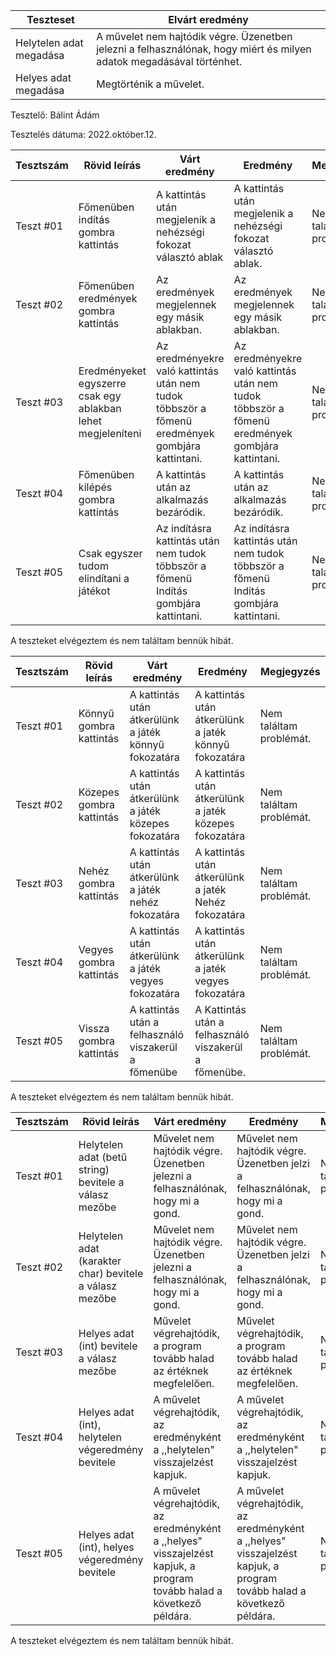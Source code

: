 | Teszteset               | Elvárt eredmény                                                                                                     | 
|-------------------------|---------------------------------------------------------------------------------------------------------------------| 
| Helytelen adat megadása | A művelet nem hajtódik végre. Üzenetben jelezni a felhasználónak, hogy miért és milyen adatok megadásával történhet.|
| Helyes adat megadása    | Megtörténik a művelet.                                                                                              |

Tesztelő: Bálint Ádám

Tesztelés dátuma: 2022.október.12.



| Tesztszám | Rövid leírás                                             | Várt eredmény                                                                   | Eredmény                                                                       | Megjegyzés                |
|-----------|----------------------------------------------------------|---------------------------------------------------------------------------------|--------------------------------------------------------------------------------|---------------------------|
| Teszt #01 | Főmenüben indítás gombra kattintás  |  A kattintás után megjelenik a nehézségi fokozat választó ablak |  A kattintás után megjelenik a nehézségi fokozat választó ablak. | Nem találtam problémát.   |
| Teszt #02 | Főmenüben eredmények gombra kattintás  | Az eredmények megjelennek egy másik ablakban. |  Az eredmények megjelennek egy másik ablakban. | Nem találtam problémát.   |
| Teszt #03 | Eredményeket egyszerre csak egy ablakban lehet megjeleníteni  |  Az eredményekre való kattintás után nem tudok többször a főmenü eredmények gombjára kattintani. |  Az eredményekre való kattintás után nem tudok többször a főmenü eredmények gombjára kattintani. | Nem találtam problémát.   |
| Teszt #04 | Főmenüben kilépés gombra kattintás    | A kattintás után az alkalmazás bezáródik.  | A kattintás után az alkalmazás bezáródik. | Nem találtam problémát.   |
| Teszt #05 | Csak egyszer tudom elindítani a játékot  | Az indításra kattintás után nem tudok többször a főmenü Indítás gombjára kattintani. | Az indításra kattintás után nem tudok többször a főmenü Indítás gombjára kattintani. | Nem találtam problémát.   |

A teszteket elvégeztem és nem találtam bennük hibát.


| Tesztszám | Rövid leírás                                             | Várt eredmény                                                                   | Eredmény                                                                       | Megjegyzés                |
|-----------|----------------------------------------------------------|---------------------------------------------------------------------------------|--------------------------------------------------------------------------------|---------------------------|
| Teszt #01 |  Könnyű gombra kattintás  | A kattintás után átkerülünk a játék könnyű fokozatára |  A kattintás után átkerülünk a jaték könnyű fokozatára | Nem találtam problémát.   |
| Teszt #02 | Közepes gombra kattintás  |  A kattintás után átkerülünk a játék közepes fokozatára |  A kattintás után átkerülünk a jaték közepes fokozatára | Nem találtam problémát.   |
| Teszt #03 | Nehéz gombra kattintás  |  A kattintás után átkerülünk a játék nehéz fokozatára |  A kattintás után átkerülünk a jaték Nehéz fokozatára | Nem találtam problémát.   |
| Teszt #04 | Vegyes gombra kattintás  | A kattintás után átkerülünk a játék vegyes fokozatára | A kattintás után átkerülünk a jaték vegyes fokozatára | Nem találtam problémát.   |
| Teszt #05 | Vissza gombra kattintás    | A kattintás után a felhasználó viszakerül a főmenübe  | A Kattintás után a felhasználó viszakerül a főmenübe. | Nem találtam problémát.   |

A teszteket elvégeztem és nem találtam bennük hibát.

| Tesztszám | Rövid leírás                                             | Várt eredmény                                                                   | Eredmény                                                                       | Megjegyzés                |
|-----------|----------------------------------------------------------|---------------------------------------------------------------------------------|--------------------------------------------------------------------------------|---------------------------|
| Teszt #01 | Helytelen adat (betű string) bevitele a válasz mezőbe    | Művelet nem hajtódik végre. Üzenetben jelezni a felhasználónak, hogy mi a gond. | Művelet nem hajtódik végre. Üzenetben jelzi a felhasználónak, hogy mi a gond.| Nem találtam problémát.   |
| Teszt #02 | Helytelen adat (karakter char) bevitele a válasz mezőbe  | Művelet nem hajtódik végre. Üzenetben jelezni a felhasználónak, hogy mi a gond. | Művelet nem hajtódik végre. Üzenetben jelzi a felhasználónak, hogy mi a gond.| Nem találtam problémát.   |
| Teszt #03 | Helyes adat (int) bevitele a válasz mezőbe  | Művelet végrehajtódik, a program tovább halad az értéknek megfelelően. | Művelet végrehajtódik, a program tovább halad az értéknek megfelelően.| Nem találtam problémát.   |
| Teszt #04 | Helyes adat (int), helytelen végeredmény bevitele  | A művelet végrehajtódik, az eredményként a ,,helytelen" visszajelzést kapjuk. | A művelet végrehajtódik, az eredményként a ,,helytelen" visszajelzést kapjuk.| Nem találtam problémát.   |
| Teszt #05 | Helyes adat (int), helyes végeredmény bevitele  | A művelet végrehajtódik, az eredményként a ,,helyes" visszajelzést kapjuk, a program tovább halad a következő példára. | A művelet végrehajtódik, az eredményként a ,,helyes" visszajelzést kapjuk, a program tovább halad a következő példára.| Nem találtam problémát.   |


A teszteket elvégeztem és nem találtam bennük hibát.
